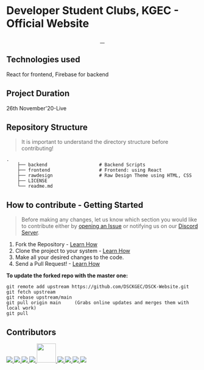 # Developer Student Clubs, KGEC - Official Website

<p align="center">
  <a aria-label="Made with React" href="https://reactjs.org/">
    <img alt="" src="http://img.shields.io/badge/Made%20with-React-61DAFB?style=for-the-badge&logo=react&labelColor=000000">
  </a>
  <a aria-label="License" href="https://github.com/dsckgec/dsck-website/blobl/master/license.md">
    <img alt="" src="http://img.shields.io/badge/LICENSE-MIT-85EA2D?style=for-the-badge&labelColor=000000">
  </a>
  <a aria-label="Join the community on Discord" href="https://dsck.ml/discord">
    <img alt="" src="https://img.shields.io/badge/Join%20the%20community-blueviolet.svg?style=for-the-badge&logo=Discord&labelColor=000000&logoWidth=20&logoColor=FFFFFF">
  </a>
  <a aria-label="Contributors" href="https://github.com/dsckgec/dsck-website/graphs/contributors">
    <img alt="" src="https://img.shields.io/github/contributors/dsckgec/dsck-website?color=EA4C89&style=for-the-badge&labelColor=000000">
  </a>
  
</p>

## Technologies used
React for frontend, Firebase for backend

## Project Duration
26th November'20-Live

## Repository Structure
> It is important to understand the directory structure before contributing!
```
.
    ├── backend                   # Backend Scripts
    ├── frontend                  # Frontend: using React
    ├── rawdesign                 # Raw Design Theme using HTML, CSS
    ├── LICENSE
    └── readme.md
```

## How to contribute - Getting Started
> Before making any changes, let us know which section you would like to contribute either by [opening an Issue](https://docs.github.com/en/free-pro-team@latest/github/managing-your-work-on-github/creating-an-issue) or notifying us on our [Discord Server](https://dsck.ml/discord).

1. Fork the Repository - [Learn How](https://docs.github.com/en/free-pro-team@latest/github/getting-started-with-github/fork-a-repo)
2. Clone the project to your system - [Learn How](https://docs.github.com/en/free-pro-team@latest/github/creating-cloning-and-archiving-repositories/cloning-a-repository)
3. Make all your desired changes to the code.
4. Send a Pull Request! - [Learn How](https://docs.github.com/en/free-pro-team@latest/github/collaborating-with-issues-and-pull-requests/creating-a-pull-request)

**To update the forked repo with the master one:**
```git
git remote add upstream https://github.com/DSCKGEC/DSCK-Website.git
git fetch upstream
git rebase upstream/main
git pull origin main     (Grabs online updates and merges them with local work)
git pull
```

## Contributors

<a href="https://github.com/akm15machine">
  <img src="https://avatars1.githubusercontent.com/u/55695557?s=50&u=b9404e24b221842b970a2fc50b7730eace17a3cb">
</a>
<a href="https://github.com/singhayushh">
  <img src="https://avatars1.githubusercontent.com/u/52620158?s=50&u=48086396cbc747499d58e1617eb826576d2a6010">
</a>
<a href="https://github.com/adrishyantee">
  <img src="https://avatars2.githubusercontent.com/u/73780844?s=50&u=779057efe6cab4bb5f369c008695bce833ebdf88">
</a>
<a href="https://github.com/itsSnehaM">
  <img src="https://avatars1.githubusercontent.com/u/71477110?s=50&u=f81ad810cbf281bb15394ab943ff60955be96c66">
</a>
<a href="https://github.com/arnabdas01">
  <img src="https://avatars3.githubusercontent.com/u/55145099?s=50" height="50px" width="50px">
</a>
<a href="https://github.com/anubhav666">
  <img src="https://avatars0.githubusercontent.com/u/56502015?s=50&u=f775269dd431a3fab3599111c65fb3f0275ccf0a">
</a>
<a href="https://github.com/abhinaba006">
  <img src="https://avatars1.githubusercontent.com/u/54203624?s=50&u=786c9bf1bdd8b2b28cb3fcf663b110a5483c745b">
</a>
<a href="https://github.com/KylixMedusa">
  <img src="https://avatars0.githubusercontent.com/u/56185721?s=50&u=67e0b3f0c28aa712b7417f362f9cf249b6030472">
</a>
<a href="https://github.com/Dev582">
  <img src="https://avatars2.githubusercontent.com/u/62136619?s=50&u=f2930e3546cf5c1c6a5f215d94daaaff57191cae">
</a>
